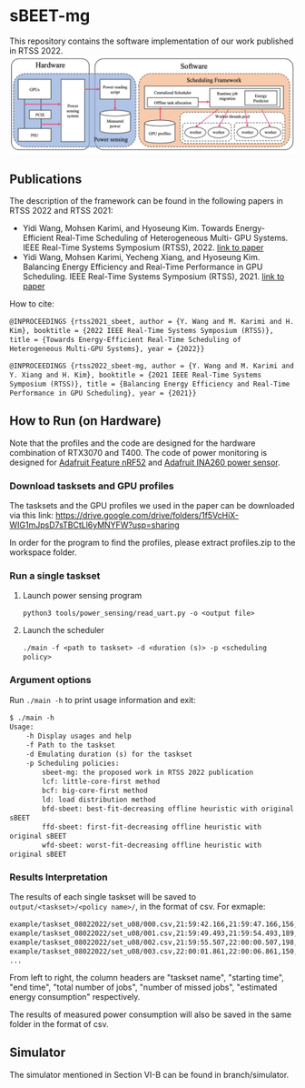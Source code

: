 # sBEET-mg

This repository contains the software implementation of our work published in RTSS 2022.
![overview](figs/overview.png "Proposed Work Overview")

## Publications
The description of the framework can be found in the following papers in RTSS 2022 and RTSS 2021:

* Yidi Wang, Mohsen Karimi, and Hyoseung Kim. Towards Energy-Efficient Real-Time Scheduling of Heterogeneous Multi- GPU Systems. IEEE Real-Time Systems Symposium (RTSS), 2022. [link to paper](https://intra.ece.ucr.edu/~hyoseung/pdf/rtss2021_sBEET.pdf)
* Yidi Wang, Mohsen Karimi, Yecheng Xiang, and Hyoseung Kim. Balancing Energy Efficiency and Real-Time Performance
in GPU Scheduling. IEEE Real-Time Systems Symposium (RTSS), 2021. [link to paper](https://intra.ece.ucr.edu/~hyoseung/pdf/RTSS22_sBEET-mg.pdf)

How to cite:
```
@INPROCEEDINGS {rtss2021_sbeet, author = {Y. Wang and M. Karimi and H. Kim}, booktitle = {2022 IEEE Real-Time Systems Symposium (RTSS)}, title = {Towards Energy-Efficient Real-Time Scheduling of Heterogeneous Multi-GPU Systems}, year = {2022}}
```

```
@INPROCEEDINGS {rtss2022_sbeet-mg, author = {Y. Wang and M. Karimi and Y. Xiang and H. Kim}, booktitle = {2021 IEEE Real-Time Systems Symposium (RTSS)}, title = {Balancing Energy Efficiency and Real-Time Performance in GPU Scheduling}, year = {2021}}
```

## How to Run (on Hardware)
Note that the profiles and the code are designed for the hardware combination of RTX3070 and T400.
The code of power monitoring is designed for [Adafruit Feature nRF52](https://www.nordicsemi.com/products/nrf52832) and [Adafruit INA260 power sensor](https://www.ti.com/product/INA260).

### Download tasksets and GPU profiles
The tasksets and the GPU profiles we used in the paper can be downloaded via this link:
https://drive.google.com/drive/folders/1f5VcHiX-WIG1mJpsD7sTBCtLl6yMNYFW?usp=sharing

In order for the program to find the profiles, please extract profiles.zip to the workspace folder.

### Run a single taskset
1. Launch power sensing program
	```
	python3 tools/power_sensing/read_uart.py -o <output file>
	```
2. Launch the scheduler
	```
	./main -f <path to taskset> -d <duration (s)> -p <scheduling policy>
	```

### Argument options
Run ```./main -h``` to print usage information and exit:
```
$ ./main -h
Usage:
	-h Display usages and help
	-f Path to the taskset
	-d Emulating duration (s) for the taskset
	-p Scheduling policies:
		sbeet-mg: the proposed work in RTSS 2022 publication
		lcf: little-core-first method
		bcf: big-core-first method
		ld: load distribution method
		bfd-sbeet: best-fit-decreasing offline heuristic with original sBEET
		ffd-sbeet: first-fit-decreasing offline heuristic with original sBEET
		wfd-sbeet: worst-fit-decreasing offline heuristic with original sBEET
```

### Results Interpretation
The results of each single taskset will be saved to ```output/<taskset>/<policy name>/```, in the format of csv. For exmaple:
```
example/taskset_08022022/set_u08/000.csv,21:59:42.166,21:59:47.166,156,0,347.406
example/taskset_08022022/set_u08/001.csv,21:59:49.493,21:59:54.493,189,0,344.263
example/taskset_08022022/set_u08/002.csv,21:59:55.507,22:00:00.507,198,0,338.454
example/taskset_08022022/set_u08/003.csv,22:00:01.861,22:00:06.861,150,0,369.531
...
```
From left to right, the column headers are "taskset name", "starting time", "end time", "total number of jobs", "number of missed jobs", "estimated energy consumption" respectively.

The results of measured power consumption will also be saved in the same folder in the format of csv.

## Simulator
The simulator mentioned in Section VI-B can be found in branch/simulator.
